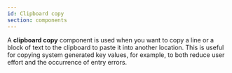 ```yaml
---
id: Clipboard copy
section: components
---
```

A **clipboard copy** component is used when you want to copy a line or a block of text to the clipboard to paste it into another location. This is useful for copying system generated key values, for example, to both reduce user effort and the occurrence of entry errors.
